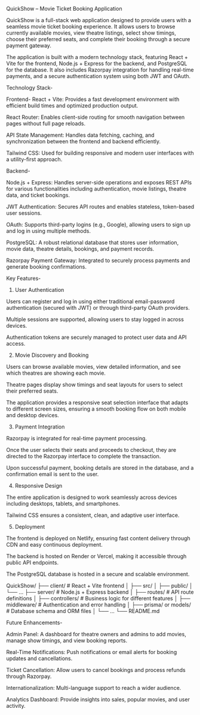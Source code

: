 QuickShow – Movie Ticket Booking Application

QuickShow is a full-stack web application designed to provide users with a seamless movie ticket booking experience. It allows users to browse currently available movies, view theatre listings, select show timings, choose their preferred seats, and complete their booking through a secure payment gateway.

The application is built with a modern technology stack, featuring React + Vite for the frontend, Node.js + Express for the backend, and PostgreSQL for the database. It also includes Razorpay integration for handling real-time payments, and a secure authentication system using both JWT and OAuth.

Technology Stack-

Frontend-
React + Vite: Provides a fast development environment with efficient build times and optimized production output.

React Router: Enables client-side routing for smooth navigation between pages without full page reloads.

API State Management: Handles data fetching, caching, and synchronization between the frontend and backend efficiently.

Tailwind CSS: Used for building responsive and modern user interfaces with a utility-first approach.

Backend-

Node.js + Express: Handles server-side operations and exposes REST APIs for various functionalities including authentication, movie listings, theatre data, and ticket bookings.

JWT Authentication: Secures API routes and enables stateless, token-based user sessions.

OAuth: Supports third-party logins (e.g., Google), allowing users to sign up and log in using multiple methods.

PostgreSQL: A robust relational database that stores user information, movie data, theatre details, bookings, and payment records.

Razorpay Payment Gateway: Integrated to securely process payments and generate booking confirmations.

Key Features-

1. User Authentication

Users can register and log in using either traditional email-password authentication (secured with JWT) or through third-party OAuth providers.

Multiple sessions are supported, allowing users to stay logged in across devices.

Authentication tokens are securely managed to protect user data and API access.

2. Movie Discovery and Booking

Users can browse available movies, view detailed information, and see which theatres are showing each movie.

Theatre pages display show timings and seat layouts for users to select their preferred seats.

The application provides a responsive seat selection interface that adapts to different screen sizes, ensuring a smooth booking flow on both mobile and desktop devices.

3. Payment Integration

Razorpay is integrated for real-time payment processing.

Once the user selects their seats and proceeds to checkout, they are directed to the Razorpay interface to complete the transaction.

Upon successful payment, booking details are stored in the database, and a confirmation email is sent to the user.

4. Responsive Design

The entire application is designed to work seamlessly across devices including desktops, tablets, and smartphones.

Tailwind CSS ensures a consistent, clean, and adaptive user interface.

5. Deployment

The frontend is deployed on Netlify, ensuring fast content delivery through CDN and easy continuous deployment.

The backend is hosted on Render or Vercel, making it accessible through public API endpoints.

The PostgreSQL database is hosted in a secure and scalable environment.

QuickShow/
├── client/                     # React + Vite frontend
│   ├── src/
│   ├── public/
│   └── ...
├── server/                     # Node.js + Express backend
│   ├── routes/                 # API route definitions
│   ├── controllers/            # Business logic for different features
│   ├── middleware/             # Authentication and error handling
│   ├── prisma/ or models/      # Database schema and ORM files
│   └── ...
└── README.md

Future Enhancements- 

Admin Panel: A dashboard for theatre owners and admins to add movies, manage show timings, and view booking reports.

Real-Time Notifications: Push notifications or email alerts for booking updates and cancellations.

Ticket Cancellation: Allow users to cancel bookings and process refunds through Razorpay.

Internationalization: Multi-language support to reach a wider audience.

Analytics Dashboard: Provide insights into sales, popular movies, and user activity.